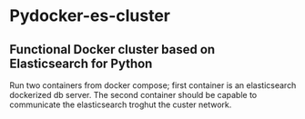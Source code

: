 # Pydocker-es-cluster

## Functional Docker cluster based on Elasticsearch for Python

Run two containers from docker compose; first container is an elasticsearch dockerized db server. The second container should be capable to communicate the elasticsearch troghut the custer network.